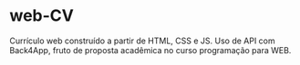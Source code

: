 # web-CV
Currículo web construído a partir de HTML, CSS e JS. Uso de API com Back4App, fruto de proposta acadêmica no curso programação para WEB.

